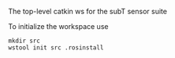 The top-level catkin ws for the subT sensor suite 

To initialize the workspace use 

```
mkdir src
wstool init src .rosinstall

```

